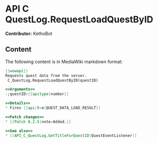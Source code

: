 # API C QuestLog.RequestLoadQuestByID

**Contributor:** KethoBot

## Content

The following content is in MediaWiki markdown format:

```mediawiki
{{wowapi}}
Requests quest data from the server.
 C_QuestLog.RequestLoadQuestByID(questID)

==Arguments==
:;questID:{{apitype|number}}

==Details==
* Fires {{api|t=e|QUEST_DATA_LOAD_RESULT}}

==Patch changes==
* {{Patch 8.2.5|note=Added.}}

==See also==
* [[API_C_QuestLog.GetTitleForQuestID|QuestEventListener]]
```